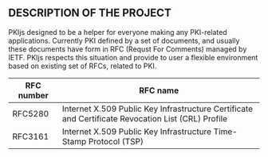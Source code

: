 ## DESCRIPTION OF THE PROJECT

PKIjs designed to be a helper for everyone making any PKI-related applications. 
Currently PKI defined by a set of documents, and usually these documents have form in RFC (Requst For Comments) managed by IETF.
PKIjs respects this situation and provide to user a flexible environment based on existing set of RFCs, related to PKI.

| RFC number     | RFC name       |
|----------------|----------------|
|RFC5280|Internet X.509 Public Key Infrastructure Certificate and Certificate Revocation List (CRL) Profile|
|RFC3161|Internet X.509 Public Key Infrastructure Time-Stamp Protocol (TSP)|
